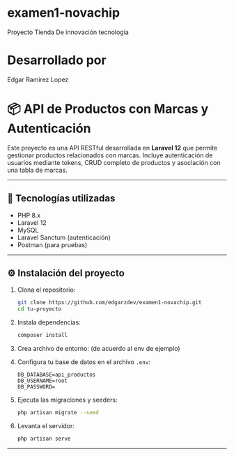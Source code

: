 # examen1-novachip
Proyecto Tienda De innovación tecnologia
# Desarrollado por
Edgar Ramirez Lopez

# 📦 API de Productos con Marcas y Autenticación

Este proyecto es una API RESTful desarrollada en **Laravel 12** que permite gestionar productos relacionados con marcas. Incluye autenticación de usuarios mediante tokens, CRUD completo de productos y asociación con una tabla de marcas.

---

## 🚀 Tecnologías utilizadas

- PHP 8.x
- Laravel 12
- MySQL
- Laravel Sanctum (autenticación)
- Postman (para pruebas)

---

## ⚙️ Instalación del proyecto

1. Clona el repositorio:
   ```bash
   git clone https://github.com/edgarzdev/examen1-novachip.git
   cd tu-proyecto
   ```

2. Instala dependencias:
   ```bash
   composer install
   ```

3. Crea archivo de entorno: (de acuerdo al env de ejemplo)

4. Configura tu base de datos en el archivo `.env`:
   ```env
   DB_DATABASE=api_productos
   DB_USERNAME=root
   DB_PASSWORD=
   ```

5. Ejecuta las migraciones y seeders:
   ```bash
   php artisan migrate --seed
   ```

6. Levanta el servidor:
   ```bash
   php artisan serve
   ```

---